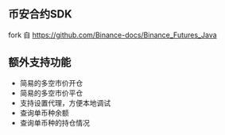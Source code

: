 ## 币安合约SDK

fork 自 https://github.com/Binance-docs/Binance_Futures_Java


## 额外支持功能

- 简易的多空市价开仓
- 简易的多空市价平仓
- 支持设置代理，方便本地调试
- 查询单币种余额
- 查询单币种的持仓情况